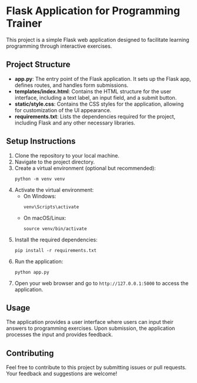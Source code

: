 # Flask Application for Programming Trainer

This project is a simple Flask web application designed to facilitate learning programming through interactive exercises.

## Project Structure

- **app.py**: The entry point of the Flask application. It sets up the Flask app, defines routes, and handles form submissions.
- **templates/index.html**: Contains the HTML structure for the user interface, including a text label, an input field, and a submit button.
- **static/style.css**: Contains the CSS styles for the application, allowing for customization of the UI appearance.
- **requirements.txt**: Lists the dependencies required for the project, including Flask and any other necessary libraries.

## Setup Instructions

1. Clone the repository to your local machine.
2. Navigate to the project directory.
3. Create a virtual environment (optional but recommended):
   ```
   python -m venv venv
   ```
4. Activate the virtual environment:
   - On Windows:
     ```
     venv\Scripts\activate
     ```
   - On macOS/Linux:
     ```
     source venv/bin/activate
     ```
5. Install the required dependencies:
   ```
   pip install -r requirements.txt
   ```
6. Run the application:
   ```
   python app.py
   ```
7. Open your web browser and go to `http://127.0.0.1:5000` to access the application.

## Usage

The application provides a user interface where users can input their answers to programming exercises. Upon submission, the application processes the input and provides feedback.

## Contributing

Feel free to contribute to this project by submitting issues or pull requests. Your feedback and suggestions are welcome!